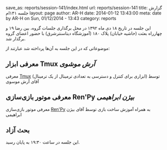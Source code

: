 save_as: reports/session-141/index.html
url: reports/session-141
title: گزارش جلسه ۱۴۱ام
layout: page
author: AR-H
date: 2014-01-12 13:43:00
meta: date by AR-H on Sun, 01/12/2014 - 13:43
category: reports

این جلسه در تاریخ ۱۸ دی ماه ۱۳۹۲ در محل برگذاری جلسات گروه، بین رضا ۱۹ و
چهارراه بعثت (حاشیه خیابان) پلاک ۱۸۰ (آموزشگاه دیتاسنترشرق) با حضور اعضای گروه
برگذار شد.


<!--more-->



موضوعاتی که در این جلسه به آن‌ها پرداخته شد عبارتند از:

## معرفی ابزار Tmux *آرش موشوی*
معرفی [Tmux](http://tmux.sourceforge.net/) (ابزاری برای کنترل و دسترسی به
تعدادی ترمینال از یک ترمینال) توسط آقای آرش موسوی

## معرفی موتور بازی‌سازی Ren'Py *بیژن ابراهیمی*
معرفی موتور بازی‌سازی [Ren'Py](http://www.renpy.org/) به همراه آموزش ساخت
بازی توسط آقای بیژن ابراهیمی  

## بحث آزاد

این جلسه در ساعت ۱۹:۳۰ به پایان رسید.  
